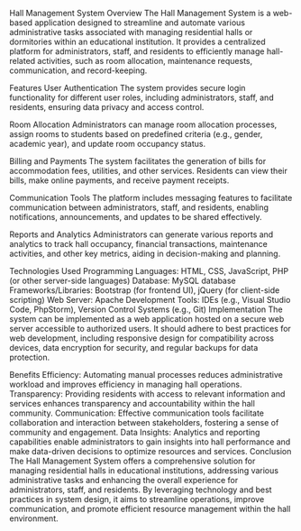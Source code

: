 Hall Management System
Overview
The Hall Management System is a web-based application designed to streamline and automate various administrative tasks associated with managing residential halls or dormitories within an educational institution. It provides a centralized platform for administrators, staff, and residents to efficiently manage hall-related activities, such as room allocation, maintenance requests, communication, and record-keeping.

Features
User Authentication
The system provides secure login functionality for different user roles, including administrators, staff, and residents, ensuring data privacy and access control.

Room Allocation
Administrators can manage room allocation processes, assign rooms to students based on predefined criteria (e.g., gender, academic year), and update room occupancy status.

Billing and Payments
The system facilitates the generation of bills for accommodation fees, utilities, and other services. Residents can view their bills, make online payments, and receive payment receipts.

Communication Tools
The platform includes messaging features to facilitate communication between administrators, staff, and residents, enabling notifications, announcements, and updates to be shared effectively.

Reports and Analytics
Administrators can generate various reports and analytics to track hall occupancy, financial transactions, maintenance activities, and other key metrics, aiding in decision-making and planning.

Technologies Used
Programming Languages: HTML, CSS, JavaScript, PHP (or other server-side languages)
Database: MySQL database
Frameworks/Libraries: Bootstrap (for frontend UI), jQuery (for client-side scripting)
Web Server: Apache
Development Tools: IDEs (e.g., Visual Studio Code, PhpStorm), Version Control Systems (e.g., Git)
Implementation
The system can be implemented as a web application hosted on a secure web server accessible to authorized users. It should adhere to best practices for web development, including responsive design for compatibility across devices, data encryption for security, and regular backups for data protection.

Benefits
Efficiency: Automating manual processes reduces administrative workload and improves efficiency in managing hall operations.
Transparency: Providing residents with access to relevant information and services enhances transparency and accountability within the hall community.
Communication: Effective communication tools facilitate collaboration and interaction between stakeholders, fostering a sense of community and engagement.
Data Insights: Analytics and reporting capabilities enable administrators to gain insights into hall performance and make data-driven decisions to optimize resources and services.
Conclusion
The Hall Management System offers a comprehensive solution for managing residential halls in educational institutions, addressing various administrative tasks and enhancing the overall experience for administrators, staff, and residents. By leveraging technology and best practices in system design, it aims to streamline operations, improve communication, and promote efficient resource management within the hall environment.